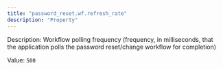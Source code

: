```yaml
---
title: "password_reset.wf.refresh_rate"
description: "Property"
---
```


Description: Workflow polling frequency (frequency, in milliseconds, that the application polls the password reset/change workflow for completion)

Value: `500`